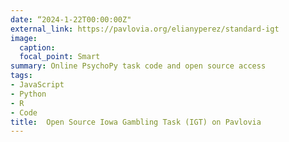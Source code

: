 ```yaml
---
date: “2024-1-22T00:00:00Z"
external_link: https://pavlovia.org/elianyperez/standard-igt
image:
  caption:
  focal_point: Smart
summary: Online PsychoPy task code and open source access
tags:
- JavaScript
- Python
- R
- Code
title:  Open Source Iowa Gambling Task (IGT) on Pavlovia
---
```

